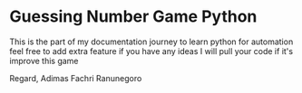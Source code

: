# Guessing Number Game Python

This is the part of my documentation journey to learn python for automation
feel free to add extra feature if you have any ideas
I will pull your code if it's improve this game

Regard,
Adimas Fachri Ranunegoro


